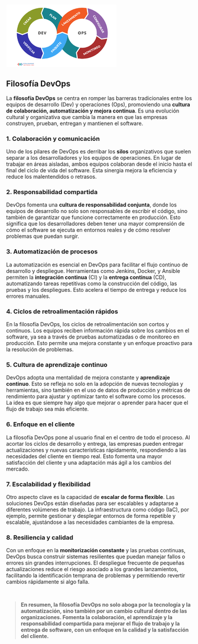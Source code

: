 ![](./Imagenes/3.png)

## Filosofía DevOps

La **filosofía DevOps** se centra en romper las barreras tradicionales entre los equipos de desarrollo (Dev) y operaciones (Ops), promoviendo una **cultura de colaboración, automatización y mejora continua**. Es una evolución cultural y organizativa que cambia la manera en que las empresas construyen, prueban, entregan y mantienen el software. 

### 1. **Colaboración y comunicación**
Uno de los pilares de DevOps es derribar los **silos** organizativos que suelen separar a los desarrolladores y los equipos de operaciones. En lugar de trabajar en áreas aisladas, ambos equipos colaboran desde el inicio hasta el final del ciclo de vida del software. Esta sinergia mejora la eficiencia y reduce los malentendidos o retrasos. 

### 2. **Responsabilidad compartida**
DevOps fomenta una **cultura de responsabilidad conjunta**, donde los equipos de desarrollo no solo son responsables de escribir el código, sino también de garantizar que funcione correctamente en producción. Esto significa que los desarrolladores deben tener una mayor comprensión de cómo el software se ejecuta en entornos reales y de cómo resolver problemas que puedan surgir.

### 3. **Automatización de procesos**
La automatización es esencial en DevOps para facilitar el flujo continuo de desarrollo y despliegue. Herramientas como Jenkins, Docker, y Ansible permiten la **integración continua** (CI) y la **entrega continua** (CD), automatizando tareas repetitivas como la construcción del código, las pruebas y los despliegues. Esto acelera el tiempo de entrega y reduce los errores manuales.

### 4. **Ciclos de retroalimentación rápidos**
En la filosofía DevOps, los ciclos de retroalimentación son cortos y continuos. Los equipos reciben información rápida sobre los cambios en el software, ya sea a través de pruebas automatizadas o de monitoreo en producción. Esto permite una mejora constante y un enfoque proactivo para la resolución de problemas.

### 5. **Cultura de aprendizaje continuo**
DevOps adopta una mentalidad de mejora constante y **aprendizaje continuo**. Esto se refleja no solo en la adopción de nuevas tecnologías y herramientas, sino también en el uso de datos de producción y métricas de rendimiento para ajustar y optimizar tanto el software como los procesos. La idea es que siempre hay algo que mejorar o aprender para hacer que el flujo de trabajo sea más eficiente.

### 6. **Enfoque en el cliente**
La filosofía DevOps pone al usuario final en el centro de todo el proceso. Al acortar los ciclos de desarrollo y entrega, las empresas pueden entregar actualizaciones y nuevas características rápidamente, respondiendo a las necesidades del cliente en tiempo real. Esto fomenta una mayor satisfacción del cliente y una adaptación más ágil a los cambios del mercado.

### 7. **Escalabilidad y flexibilidad**
Otro aspecto clave es la capacidad de **escalar de forma flexible**. Las soluciones DevOps están diseñadas para ser escalables y adaptarse a diferentes volúmenes de trabajo. La infraestructura como código (IaC), por ejemplo, permite gestionar y desplegar entornos de forma repetible y escalable, ajustándose a las necesidades cambiantes de la empresa.

### 8. **Resiliencia y calidad**
Con un enfoque en la **monitorización constante** y las pruebas continuas, DevOps busca construir sistemas resilientes que puedan manejar fallos o errores sin grandes interrupciones. El despliegue frecuente de pequeñas actualizaciones reduce el riesgo asociado a los grandes lanzamientos, facilitando la identificación temprana de problemas y permitiendo revertir cambios rápidamente si algo falla.

<br>

> **En resumen, la filosofía DevOps no solo aboga por la tecnología y la automatización, sino también por un cambio cultural dentro de las organizaciones. Fomenta la colaboración, el aprendizaje y la responsabilidad compartida para mejorar el flujo de trabajo y la entrega de software, con un enfoque en la calidad y la satisfacción del cliente.**
